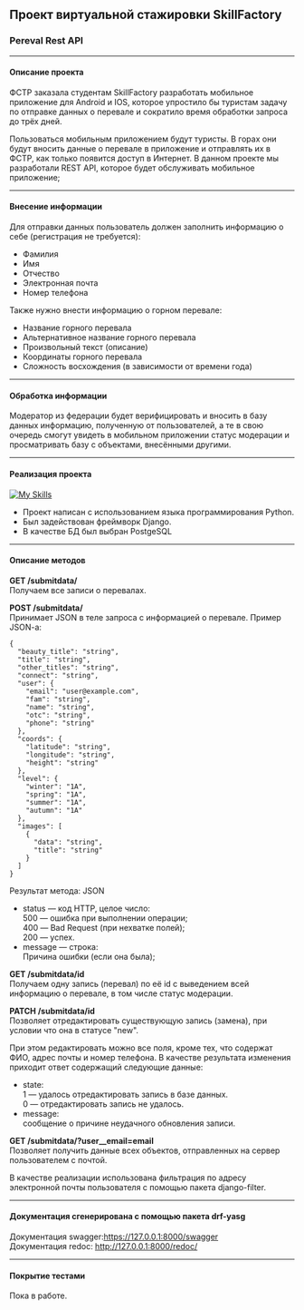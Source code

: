   Проект виртуальной стажировки SkillFactory
-
 ### Pereval Rest API
***
#### Описание проекта
ФСТР заказала студентам SkillFactory разработать мобильное приложение для Android и IOS, которое упростило бы туристам задачу по отправке данных о перевале и сократило время обработки запроса до трёх дней.

Пользоваться мобильным приложением будут туристы. В горах они будут вносить данные о перевале в приложение и отправлять их в ФСТР, как только появится доступ в Интернет.
В данном проекте мы разработали REST API, которое будет обслуживать мобильное приложение;
***
 #### Внесение информации
Для отправки данных пользователь должен заполнить информацию о себе (регистрация не требуется):
* Фамилия
* Имя
* Отчество
* Электронная почта
* Номер телефона

Также нужно внести информацию о горном перевале:
* Название горного перевала
* Альтернативное название горного перевала
* Произвольный текст (описание) 
* Координаты горного перевала
* Сложность восхождения (в зависимости от времени года)
***
#### Обработка информации
Модератор из федерации будет верифицировать и вносить в базу данных информацию, полученную от пользователей, а те в свою очередь смогут увидеть в мобильном приложении статус модерации и просматривать базу с объектами, внесёнными другими.
***
#### Реализация проекта
[![My Skills](https://skillicons.dev/icons?i=py,django,postgres)](https://skillicons.dev)
* Проект написан с использованием языка программирования Python.
* Был задействован фреймворк Django.
* В качестве БД был выбран PostgeSQL
***
#### Описание методов
<b>GET /submitdata/</b>\
Получаем все записи о перевалах.

<b>POST /submitdata/</b>\
Принимает JSON в теле запроса с информацией о перевале. Пример JSON-a:
```commandline
{
  "beauty_title": "string",
  "title": "string",
  "other_titles": "string",
  "connect": "string",
  "user": {
    "email": "user@example.com",
    "fam": "string",
    "name": "string",
    "otc": "string",
    "phone": "string"
  },
  "coords": {
    "latitude": "string",
    "longitude": "string",
    "height": "string"
  },
  "level": {
    "winter": "1А",
    "spring": "1А",
    "summer": "1А",
    "autumn": "1А"
  },
  "images": [
    {
      "data": "string",
      "title": "string"
    }
  ]
}
```
Результат метода: JSON
* status — код HTTP, целое число:\
500 — ошибка при выполнении операции;\
400 — Bad Request (при нехватке полей);\
200 — успех.
* message — строка:\
Причина ошибки (если она была);

<b>GET /submitdata/id</b>\
Получаем одну запись (перевал) по её id с выведением всей информацию о перевале, в том числе статус модерации.

<b>PATCH /submitdata/id</b>\
Позволяет отредактировать существующую запись (замена), при условии что она в статусе "new".

При этом редактировать можно все поля, кроме тех, что содержат ФИО, адрес почты и номер телефона. В качестве результата изменения приходит ответ содержащий следующие данные:

* state:\
1 — удалось отредактировать запись в базе данных.\
0 — отредактировать запись не удалось.
* message:\
сообщение о причине неудачного обновления записи.

<b>GET /submitdata/?user__email=email</b>\
Позволяет получить данные всех объектов, отправленных на сервер пользователем с почтой.

В качестве реализации использована фильтрация по адресу электронной почты пользователя с помощью пакета django-filter. 
***
#### Документация сгенерирована с помощью пакета drf-yasg

Документация swagger:<u>https://127.0.0.1:8000/swagger</u><br>
Документация redoc: <u>http://127.0.0.1:8000/redoc/</u>
***
#### Покрытие тестами
Пока в работе.





